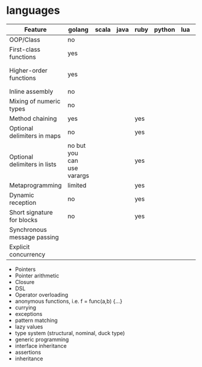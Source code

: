 languages
=========

| Feature | golang | scala | java | ruby | python | lua | c | ada |
| ------- | ------ | ----- | ---- | ---- | ------ | --- | --- | --- |
| OOP/Class | no | | | | | |  |  |
| First-class functions | yes | | | | | |  |  |
| Higher-order functions | yes | | | | | | yes (function pointer) |  |
| Inline assembly | no | | | | | | yes | yes |
| Mixing of numeric types | no | | | | | | yes | |
| Method chaining | yes | | | yes | | | | |
| Optional delimiters in maps | no | | | yes | | | | |
| Optional delimiters in lists  | no but you can use varargs | | | yes | | | | |
| Metaprogramming | limited | | | yes | | | | |
| Dynamic reception | no | | | yes | | | | |
| Short signature for blocks | no | | | yes | | | | |
| Synchronous message passing |  | | | | | |  | yes |
| Explicit concurrency |  | | | | | |  | yes |

* Pointers
* Pointer arithmetic
* Closure
* DSL
* Operator overloading
* anonymous functions, i.e. f = func(a,b) {...}
* currying
* exceptions
* pattern matching
* lazy values
* type system (structural, nominal, duck type)
* generic programming
* interface inheritance
* assertions
* inheritance
